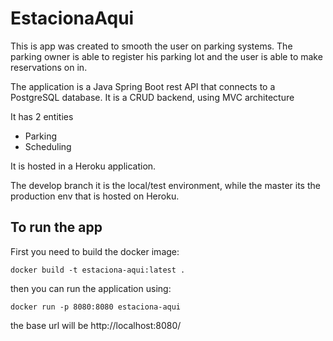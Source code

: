 # EstacionaAqui

This is app was created to smooth the user on parking systems. The parking owner is able to register his parking lot and the user is able to make reservations on in.

The application is a Java Spring Boot rest API that connects to a PostgreSQL database.
It is a CRUD backend, using MVC architecture

It has 2 entities
  * Parking
  * Scheduling

It is hosted in a Heroku application.

The develop branch it is the local/test environment, while the master its the production env that is hosted on Heroku.

## To run the app

First you need to build the docker image:

`docker build -t estaciona-aqui:latest .`

then you can run the application using:

`docker run -p 8080:8080 estaciona-aqui`

the base url will be http://localhost:8080/

